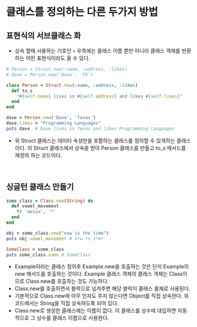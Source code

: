 # 클래스를 정의하는 다른 두가지 방법

## 표현식의 서브클래스 화
- 상속 할때 사용하는 기호인 `<` 우측에는 클래스 이름 뿐만 아니라 클래스 객체를 반환하는 어떤 표현식이라도 올 수 있다.

```ruby
# Person = Struct.new(:name, :address, :likes)
# dave = Person.new('Dave', 'TX')

class Person < Struct.new(:name, :address, :likes)
  def to_s
    "#{self.name} lives in #{self.address} and likes #{self.likes}"
  end
end

dave = Person.new('Dave', 'Texas')
dave.likes = "Programming Languages"
puts dave  # Dave lives in Texas and likes Programming Languages
```
- 위 Struct 클래스는 데이터 속성만을 포함하는 클래스를 정의할 수 있게하는 클래스이다. 이 Struct 클래스에서 상속을 받아 Person 클래스를 만들고 to_s 메서드를 재정의 하는 코드이다.

<br>

## 싱글턴 클래스 만들기

```ruby
some_class = Class.new(String) do
  def vowel_movement
    tr 'aeiou', '*'
  end
end

obj = some_class.new("now is the time")
puts obj.vowel_movement # n*w *s t*m*

SomeClass = some_class
puts some_class.name # SomeClass
```
- Example이라는 클래스 정의후 Example.new을  호출하는 것은 단지 Example의 new 메서드를 호출하는 것이다. Example 클래스 객체의 클래스 객체는 Class이므로 Class.new를 호출하는 것도 가능하다. 
- Class.new를 호출하면서 블럭으로 넘겨주면 해당 블럭이 클래스 몸체로 사용된다.
- 기본적으로 Class.new에 아무 인자도 주지 않는다면 Object를 직접 상속한다. 위 코드에서는 String을 직접 상속하도록 되어 있다.
- Class.new로 생성한 클래스에는 이름이 없다. 이 클래스를 상수에 대입하면 자동적으로 그 상수를 클래스 이름으로 사용한다.